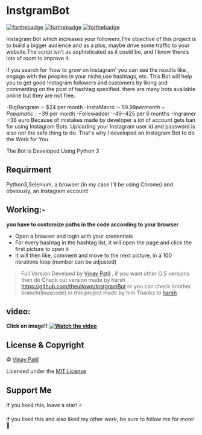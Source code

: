 # InstgramBot 
[![forthebadge](https://forthebadge.com/images/badges/made-with-python.svg)](https://forthebadge.com) [![forthebadge](https://forthebadge.com/images/badges/built-with-love.svg)](https://forthebadge.com) [![forthebadge](https://forthebadge.com/images/badges/powered-by-electricity.svg)](https://forthebadge.com)

Instagram Bot which increases your followers.The objective of this project is to build a bigger audience and as a plus, maybe drive some traffic to your website.The script isn’t as sophisticated as it could be, and I know there’s lots of room to improve it. 

if you search for 'how to grow on Instagram' you can see the results like , engage with the peoples in your niche,use hashtags, etc. 
This Bot will help you to get good Instagram followers and customers by liking and commenting on the post of hashtag specified.
there are many bots available online but they are not free.

-BigBangram  :- $24 per month 
-InstaMacro    :- $59.99per month
-Popamatic     :-$39 per month
-Followadder  :-$49-$425 per 6 months
-Ingramer        :-38 euro
Because of mistakes made by developer a lot of account gets ban for using Instagram Bots.
Uploading your Instagram user id and password is also not the safe thing to do.
That's why I developed an Instagram Bot to do the Work for You.


The Bot is Developed Using Python 3 
 ## Requirment
  Python3,Selenium, a browser (in my case I’ll be using Chrome) and obviously, an Instagram account!


## Working:-
**you have to customize paths in the code according to your browser**
- Open a browser and login with your credentials
- For every hashtag in the hashtag list, it will open the page and click the first picture to open it
- It will then like, comment and move to the next picture, in a 100 iterations loop (number can be adjusted)


> Full Version Develped by [Vinay Patil](https://github.com/engineervinay/)  , if you want other O.S versions then do Check out version made by harsh https://github.com/theuitown/InstgramBot or you can check another branch(linuxcode) in this project made by him 
Thanks to [harsh](https://github.com/theuitown/)


## video:
**Click on image!!**
**[![Watch the video](https://img.youtube.com/vi/Gtufx3DYO68/maxresdefault.jpg)](https://youtu.be/Gtufx3DYO68)**

## License & Copyright
© [Vinay Patil](https://engineervinay.github.io/)

Licensed under the [MIT License](License)

## Support Me
If you liked this, leave a star! :star:

If you liked this and also liked my other work, be sure to follow me for more! :slightly_smiling_face:
